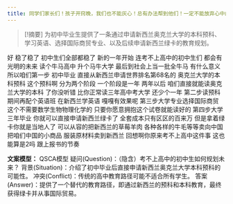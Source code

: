```yaml
---
title: 同学们家长们！孩子开窍晚，我们也不能灰心！总有办法帮到他们！一定不能放弃心中的光芒！升学规划 
---
```

 > [!摘要]
为初中毕业生提供了一条通过申请新西兰奥克兰大学的本科预科、学习英语、选择国际商贸专业、以及后续申请新西兰绿卡的教育规划。

好
稳了稳了
初中生们全部都稳了
新的一年开始
连考不上高中的初中生们
都会有光明的未来
读个牛马高中
升个马牛大学
最后到社会上当一批全牛马
有什么意义
所以咱们第一步
初中毕业
直接从新西兰申请世界排名第68名的
奥克兰大学的本科预科
这个预科啊
分为两个阶段
一个阶段是一年
两年以后
咱们直接就能读奥克兰大学的本科
了你没听错
比你正常读三年高中考大学
还少个一年
第二步读预科期间再配个英语班
在新西兰学英语
嘎嘎有效果呢
第三步大学专业选择国际商贸
这个不需要数学生物物理化学的
只要你愿意拥抱这个试卷就能读好的
第四步大学三年毕业
你就可以直接申请新西兰绿卡了
全套成本只有区区的百来万
但是拿着绿卡你就是当地人了
可以从容的把新西兰的草莓羊肉
各种各样的牛毛等等卖向中国
把咱们中国的小商品
服装原材料卖到新西兰
回想啊你原来考不上高中这件事
这也能算是2吗
跟上报书的节奏

**文案模型：**
QSCA模型
疑问(Question)：（隐含）考不上高中的初中生如何规划未来？
背景(Situation)：介绍了初中毕业后直接申请新西兰奥克兰大学本科预科的可能性。
冲突(Conflict)：传统的高中教育路径可能不适合所有学生。
答案(Answer)：提供了一个替代的教育路径，即通过新西兰的预科和本科教育，最终获得绿卡并从事国际贸易。
